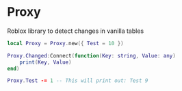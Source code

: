 # Proxy
 Roblox library to detect changes in vanilla tables

```lua
local Proxy = Proxy.new({ Test = 10 })

Proxy.Changed:Connect(function(Key: string, Value: any)
    print(Key, Value)
end)

Proxy.Test -= 1 -- This will print out: Test 9
```
